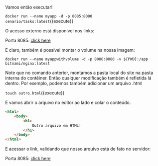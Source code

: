Vamos então executar!

`docker run --name myapp -d -p 8085:8080 cenario/tasks:latest`{{execute}}

O acesso externo está disponível nos links:

Porta 8085: [click here]({{TRAFFIC_HOST1_8085}})

E claro, também é possível montar o volume na nossa imagem:

`docker run --name myappwithvolume -d -p 8086:8080 -v ${PWD}:/app bitnami/nginx:latest`

Note que no comando anterior, montamos a pasta local do site na pasta interna do contêiner. Então qualquer modificação também é refletida lá dentro. Por exemplo, podemos também adicionar um arquivo .html

`touch outro.html`{{execute}}

E vamos abrir o arquivo no editor ao lado e colar o conteúdo.

```html
<html>
    <body>
        <h1>
            Outro arquivo em HTML!
        </h1>
    </body>
</html>
```

E acessar o link, validando que nosso arquivo está de fato no servidor:

Porta 8085: [click here]({{TRAFFIC_HOST1_8085}}/outro.html)